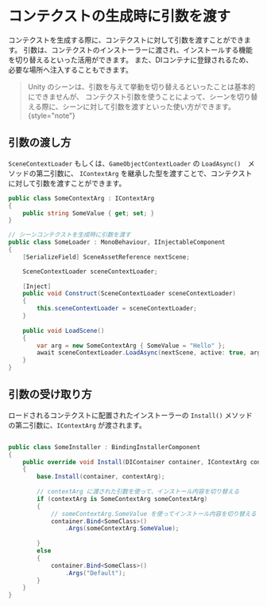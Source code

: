 # コンテクストの生成時に引数を渡す

コンテクストを生成する際に、コンテクストに対して引数を渡すことができます。
引数は、コンテクストのインストーラーに渡され、インストールする機能を切り替えるといった活用ができます。
また、DIコンテナに登録されるため、必要な場所へ注入することもできます。

> Unity のシーンは、引数を与えて挙動を切り替えるといったことは基本的にできませんが、
> コンテクスト引数を使うことによって、シーンを切り替える際に、シーンに対して引数を渡すといった使い方ができます。
{style="note"}

## 引数の渡し方

```SceneContextLoader``` もしくは、```GameObjectContextLoader``` の ```LoadAsync()```　メソッドの第二引数に、
```IContextArg``` を継承した型を渡すことで、コンテクストに対して引数を渡すことができます。

```C#
public class SomeContextArg : IContextArg
{
    public string SomeValue { get; set; }
}

// シーンコンテクストを生成時に引数を渡す
public class SomeLoader : MonoBehaviour, IInjectableComponent
{
    [SerializeField] SceneAssetReference nextScene;

    SceneContextLoader sceneContextLoader;
    
    [Inject]
    public void Construct(SceneContextLoader sceneContextLoader)
    {
        this.sceneContextLoader = sceneContextLoader;
    }
    
    public void LoadScene()
    {
        var arg = new SomeContextArg { SomeValue = "Hello" };
        await sceneContextLoader.LoadAsync(nextScene, active: true, arg);
    }
}
```

## 引数の受け取り方

ロードされるコンテクストに配置されたインストーラーの ```Install()``` メソッドの第二引数に、```IContextArg``` が渡されます。

```C#

public class SomeInstaller : BindingInstallerComponent
{
    public override void Install(DIContainer container, IContextArg contextArg)
    {
        base.Install(container, contextArg);
        
        // contextArg に渡された引数を使って、インストール内容を切り替える
        if (contextArg is SomeContextArg someContextArg)
        {
            // someContextArg.SomeValue を使ってインストール内容を切り替える
            container.Bind<SomeClass>()
                .Args(someContextArg.SomeValue);
                
        }
        else
        {
            container.Bind<SomeClass>()
                .Args("Default");
        }
    }
}

```